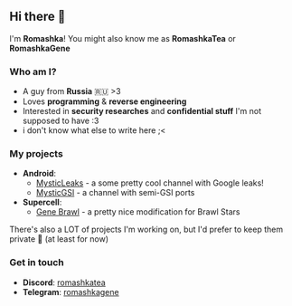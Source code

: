 ## Hi there 👋 

I'm **Romashka**! You might also know me as **RomashkaTea** or **RomashkaGene**

### Who am I?
- A guy from **Russia** 🇷🇺 >3
- Loves **programming** & **reverse engineering**
- Interested in **security researches** and **confidential stuff** I'm not supposed to have :3
- i don't know what else to write here ;<

### My projects
- **Android**:
  - [MysticLeaks](https://t.me/mysticleaks) - a some pretty cool channel with Google leaks!
  - [MysticGSI](https://t.me/mysticgsi) - a channel with semi-GSI ports
- **Supercell**:
  - [Gene Brawl](https://t.me/gene_land) - a pretty nice modification for Brawl Stars

There's also a LOT of projects I'm working on, but I'd prefer to keep them private 🤫 (at least for now)

### Get in touch
- **Discord**: [romashkatea](https://discord.com/users/852922198515646505)
- **Telegram**: [romashkagene](https://t.me/romashkagene)
